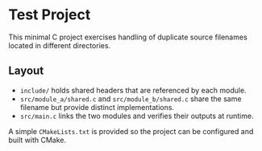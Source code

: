 # Test Project

This minimal C project exercises handling of duplicate source filenames located in different directories.

## Layout

- `include/` holds shared headers that are referenced by each module.
- `src/module_a/shared.c` and `src/module_b/shared.c` share the same filename but provide distinct implementations.
- `src/main.c` links the two modules and verifies their outputs at runtime.

A simple `CMakeLists.txt` is provided so the project can be configured and built with CMake.
